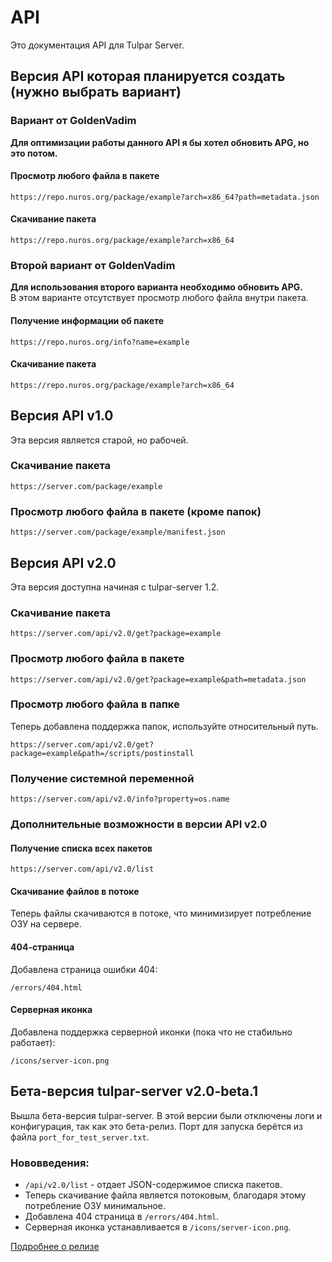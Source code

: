 # API

Это документация API для Tulpar Server.

## Версия API которая планируется создать (нужно выбрать вариант)

### Вариант от GoldenVadim

**Для оптимизации работы данного API я бы хотел обновить APG, но это потом.**

#### Просмотр любого файла в пакете
```
https://repo.nuros.org/package/example?arch=x86_64?path=metadata.json
```

#### Скачивание пакета
```
https://repo.nuros.org/package/example?arch=x86_64
```

### Второй вариант от GoldenVadim

**Для использования второго варианта необходимо обновить APG.**  
В этом варианте отсутствует просмотр любого файла внутри пакета.

#### Получение информации об пакете
```
https://repo.nuros.org/info?name=example
```

#### Скачивание пакета
```
https://repo.nuros.org/package/example?arch=x86_64
```

## Версия API v1.0

Эта версия является старой, но рабочей.

### Скачивание пакета

```
https://server.com/package/example
```

### Просмотр любого файла в пакете (кроме папок)

```
https://server.com/package/example/manifest.json
```

## Версия API v2.0

Эта версия доступна начиная с tulpar-server 1.2.

### Скачивание пакета

```
https://server.com/api/v2.0/get?package=example
```

### Просмотр любого файла в пакете

```
https://server.com/api/v2.0/get?package=example&path=metadata.json
```

### Просмотр любого файла в папке

Теперь добавлена поддержка папок, используйте относительный путь.

```
https://server.com/api/v2.0/get?package=example&path=/scripts/postinstall
```

### Получение системной переменной

```
https://server.com/api/v2.0/info?property=os.name
```

### Дополнительные возможности в версии API v2.0

#### Получение списка всех пакетов

```
https://server.com/api/v2.0/list
```

#### Скачивание файлов в потоке

Теперь файлы скачиваются в потоке, что минимизирует потребление ОЗУ на сервере.

#### 404-страница

Добавлена страница ошибки 404:

```
/errors/404.html
```

#### Серверная иконка

Добавлена поддержка серверной иконки (пока что не стабильно работает):

```
/icons/server-icon.png
```

## Бета-версия tulpar-server v2.0-beta.1

Вышла бета-версия tulpar-server. В этой версии были отключены логи и конфигурация, так как это бета-релиз. Порт для запуска берётся из файла `port_for_test_server.txt`.

### Нововведения:

* `/api/v2.0/list` - отдает JSON-содержимое списка пакетов.
* Теперь скачивание файла является потоковым, благодаря этому потребление ОЗУ минимальное.
* Добавлена 404 страница в `/errors/404.html`.
* Серверная иконка устанавливается в `/icons/server-icon.png`.

[Подробнее о релизе](https://github.com/NurOS-Linux/tulpar-server/releases/tag/v2.0-beta.1)

```▋
```

